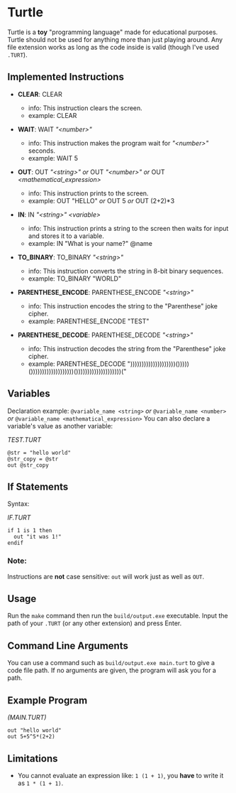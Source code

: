 # Turtle

Turtle is a **toy** "programming language" made for educational purposes. Turtle should not be used for anything more than just playing around. Any file extension works as long as the code inside is valid (though I've used `.TURT`).

## Implemented Instructions
* **CLEAR**: CLEAR
  * info: This instruction clears the screen.
  * example: CLEAR

* **WAIT**: WAIT _"\<number>"_
  * info: This instruction makes the program wait for _"\<number>"_ seconds.
  * example: WAIT 5

* **OUT**: OUT _"\<string>"_ *or* OUT  _"\<number>"_ *or* OUT _<mathematical_expression>_
  * info: This instruction prints to the screen.
  * example: OUT "HELLO" *or* OUT 5 *or* OUT (2+2)*3

* **IN**: IN _"\<string>"_ _\<variable>_
  * info: This instruction prints a string to the screen then waits for input and stores it to a variable.
  * example: IN "What is your name?" @name

* **TO_BINARY**: TO_BINARY _"\<string>"_
  * info: This instruction converts the string in 8-bit binary sequences.
  * example: TO_BINARY "WORLD"

* **PARENTHESE_ENCODE**: PARENTHESE_ENCODE _"\<string>"_
  * info: This instruction encodes the string to the "Parenthese" joke cipher.
  * example: PARENTHESE_ENCODE "TEST"

* **PARENTHESE_DECODE**: PARENTHESE_DECODE _"\<string>"_
  * info: This instruction decodes the string from the "Parenthese" joke cipher.
  * example: PARENTHESE_DECODE "))))))))))))))))))))()))))()))))))))))))))))))())))))))))))))))))))("

## Variables
Declaration example: `@variable_name <string>` *or* `@variable_name <number>` *or* `@variable_name <mathematical_expression>`
You can also declare a variable's value as another variable:

*TEST.TURT*
```
@str = "hello world"
@str_copy = @str
out @str_copy
```

## If Statements
Syntax:

*IF.TURT*
```
if 1 is 1 then
  out "it was 1!"
endif
```

### Note: 
Instructions are **not** case sensitive: `out` will work just as well as `OUT`.

## Usage
Run the `make` command then run the `build/output.exe` executable. Input the path of your `.TURT` (or any other extension) and press Enter.

## Command Line Arguments
You can use a command such as `build/output.exe main.turt` to give a code file path. If no arguments are given, the program will ask you for a path.

## Example Program
*(MAIN.TURT)*
```
out "hello world"
out 5+5^5*(2+2)
```

## Limitations
* You cannot evaluate an expression like: `1 (1 + 1)`, you **have** to write it as `1 * (1 + 1)`.